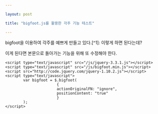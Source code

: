 ```yaml
---

layout: post

title: "bigfoot.js를 활용한 각주 기능 테스트"

---
```


bigfoot을 이용하여 각주를 예쁘게 만들고 있다.[^1]: 이렇게 하면 된다는데?

이게 된다면 본문으로 돌아가는 기능을 위해 또 수정해야 한다.

```
<script type="text/javascript" src="/js/jquery-3.3.1.js"></script>
<script type="text/javascript" src="/js/bigfoot.min.js"></script>
<script src="http://code.jquery.com/jquery-1.10.2.js"></script>
<script type="text/javascript">
        var bigfoot = $.bigfoot(
                       {
                       actionOriginalFN: "ignore",
                       positionContent: "true"
                       }
        );
</script>
```